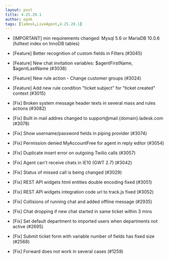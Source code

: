 ```yaml
---
layout: post
title: 4.25.20.1
author: opok
tags: [ladesk,LiveAgent,4.25.20.1]
---
```


- [IMPORTANT] min requirements changed: Mysql 5.6 or MariaDB 10.0.6 (fulltext index on InnoDB tables)
- [Feature] Better recognition of custom fields in Filters (#3045)
- [Feature] New chat invitation variables: $agentFirstName, $agentLastName (#3038)
- [Feature] New rule action - Change customer groups (#3024)
- [Feature] Add new rule condition "ticket subject" for "ticket created" context (#3015)

- [Fix] Broken system message header texts in several mass and rules actions (#3082)
- [Fix] Built in mail addres changed to support@mail.{domain}.ladesk.com (#3078)
- [Fix] Show username/password fields in piping provider (#3074)
- [Fix] Permission denied MyAccountFree for agent in reply editor (#3054)
- [Fix] Duplicate insert error on outgoing Twilio calls (#3057)
- [Fix] Agent can't receive chats in IE10 (GWT 2.7) (#3042)
- [Fix] Status of missed call is being changed (#3029)
- [Fix] REST API widgets html entities double encoding fixed (#3051)
- [Fix] REST API widgets integration code url to track.js fixed (#3052)
- [Fix] Collisions of running chat and added offline message (#2935)
- [Fix] Chat dropping if new chat started in same ticket within 3 mins
- [Fix] Set default department to imported users when departments not active (#2695)
- [Fix] Submit ticket form with variable number of fields has fixed size (#2568)
- [Fix] Forward does not work in several cases (#1259)
